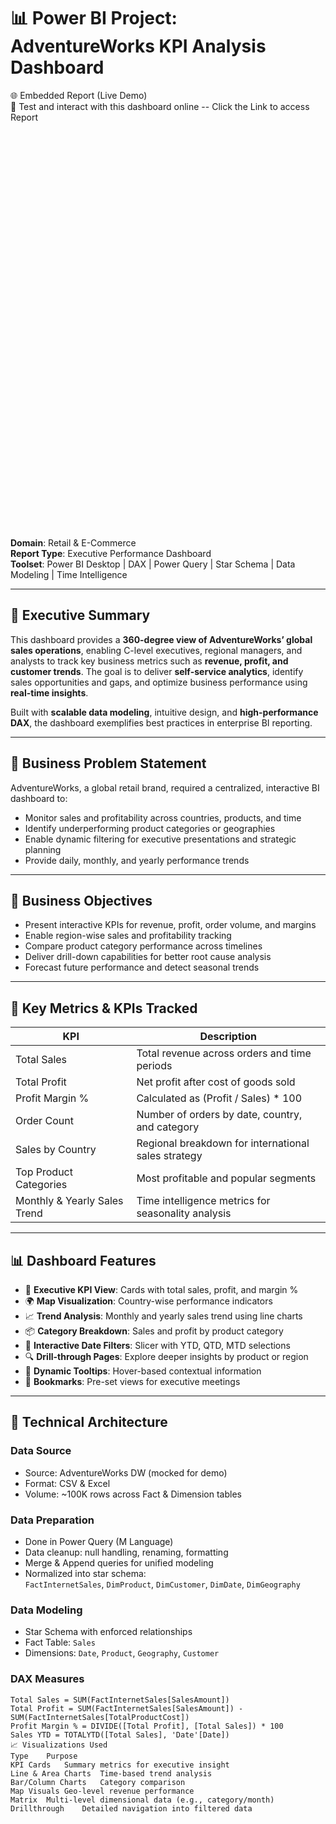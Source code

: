 # 📊 Power BI Project: AdventureWorks KPI Analysis Dashboard


🌐 Embedded Report (Live Demo)  
🧪 Test and interact with this dashboard online  -- Click the Link to access Report   
<iframe title="AdventureWorks KPI Analysis" width="600" height="636" 🔗 [AdventureWorks KPI Analysis](src="https://app.powerbi.com/view?r=eyJrIjoiY2UxN2IzZmUtZDZkOS00MDcwLWEzMGItZmNlNTBhMWQ4MzRmIiwidCI6IjI4OTI5MmNiLTQwNTctNGY0YS1iMWIyLWRiYzU4NjY3OGViNSJ9&pageName=a397e3f0080e8cc1e13a") frameborder="0" allowFullScreen="true"></iframe>



**Domain**: Retail & E-Commerce  
**Report Type**: Executive Performance Dashboard  
**Toolset**: Power BI Desktop | DAX | Power Query | Star Schema | Data Modeling | Time Intelligence

---

## 📝 Executive Summary

This dashboard provides a **360-degree view of AdventureWorks’ global sales operations**, enabling C-level executives, regional managers, and analysts to track key business metrics such as **revenue, profit, and customer trends**. The goal is to deliver **self-service analytics**, identify sales opportunities and gaps, and optimize business performance using **real-time insights**.

Built with **scalable data modeling**, intuitive design, and **high-performance DAX**, the dashboard exemplifies best practices in enterprise BI reporting.

---

## 🎯 Business Problem Statement

AdventureWorks, a global retail brand, required a centralized, interactive BI dashboard to:

- Monitor sales and profitability across countries, products, and time  
- Identify underperforming product categories or geographies  
- Enable dynamic filtering for executive presentations and strategic planning  
- Provide daily, monthly, and yearly performance trends  

---

## 🎯 Business Objectives

- Present interactive KPIs for revenue, profit, order volume, and margins  
- Enable region-wise sales and profitability tracking  
- Compare product category performance across timelines  
- Deliver drill-down capabilities for better root cause analysis  
- Forecast future performance and detect seasonal trends  

---

## 📌 Key Metrics & KPIs Tracked

| **KPI**                     | **Description**                                              |
|-----------------------------|--------------------------------------------------------------|
| Total Sales                 | Total revenue across orders and time periods                 |
| Total Profit                | Net profit after cost of goods sold                          |
| Profit Margin %             | Calculated as (Profit / Sales) * 100                         |
| Order Count                 | Number of orders by date, country, and category              |
| Sales by Country            | Regional breakdown for international sales strategy          |
| Top Product Categories      | Most profitable and popular segments                         |
| Monthly & Yearly Sales Trend| Time intelligence metrics for seasonality analysis           |

---

## 📊 Dashboard Features

- 📌 **Executive KPI View**: Cards with total sales, profit, and margin %  
- 🌍 **Map Visualization**: Country-wise performance indicators  
- 📈 **Trend Analysis**: Monthly and yearly sales trend using line charts  
- 📦 **Category Breakdown**: Sales and profit by product category  
- 📆 **Interactive Date Filters**: Slicer with YTD, QTD, MTD selections  
- 🔍 **Drill-through Pages**: Explore deeper insights by product or region  
- 🎯 **Dynamic Tooltips**: Hover-based contextual information  
- 💬 **Bookmarks**: Pre-set views for executive meetings  

---

## 🧱 Technical Architecture

### **Data Source**
- Source: AdventureWorks DW (mocked for demo)  
- Format: CSV & Excel  
- Volume: ~100K rows across Fact & Dimension tables  

### **Data Preparation**
- Done in Power Query (M Language)  
- Data cleanup: null handling, renaming, formatting  
- Merge & Append queries for unified modeling  
- Normalized into star schema:  
  `FactInternetSales`, `DimProduct`, `DimCustomer`, `DimDate`, `DimGeography`

### **Data Modeling**
- Star Schema with enforced relationships  
- Fact Table: `Sales`  
- Dimensions: `Date`, `Product`, `Geography`, `Customer`

### **DAX Measures**
```DAX
Total Sales = SUM(FactInternetSales[SalesAmount])
Total Profit = SUM(FactInternetSales[SalesAmount]) - SUM(FactInternetSales[TotalProductCost])
Profit Margin % = DIVIDE([Total Profit], [Total Sales]) * 100
Sales YTD = TOTALYTD([Total Sales], 'Date'[Date])
📈 Visualizations Used
Type	Purpose
KPI Cards	Summary metrics for executive insight
Line & Area Charts	Time-based trend analysis
Bar/Column Charts	Category comparison
Map Visuals	Geo-level revenue performance
Matrix	Multi-level dimensional data (e.g., category/month)
Drillthrough	Detailed navigation into filtered data
